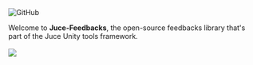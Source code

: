 <img alt="GitHub" src="https://img.shields.io/github/license/Juce-Assets/Juce-Feedbacks">

Welcome to **Juce-Feedbacks**, the open-source feedbacks library that's part of the Juce Unity tools framework.
 <br/>
 <br/>
![](https://github.com/Juce-Assets/Juce-Feedbacks/blob/master/Misc/Logo.png)
 <br/>
 <br/>

